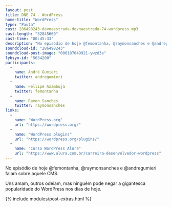 ```yaml
---
layout: post
title: DNE 74 - WordPress
home-title: "WordPress"
type: "Pauta"
cast: 286498243-devnaestrada-devnaestrada-74-wordpress.mp3
cast-length: "32845669"
cast-time: "00:45:33"
description: "No episódio de hoje @femontanha, @raymonsanches e @andregumieri falam sobre aquele CMS."
soundcloud-id: "286498243"
soundcloud-post-image: "000187049921-ywzd3e"
lybsyn-id: "5634200"
participants:
  -
    name: André Gumieri
    twitter: andregumieri
  -
    name: Fellipe Azambuja
    twitter: femontanha
  -
    name: Ramon Sanches
    twitter: raymonsanches
links:
  -
    name: "WordPress.org"
    url: "https://wordpress.org/"
  -
    name: "WordPress plugins"
    url: "https://wordpress.org/plugins/"
  -
    name: "Curso WordPress Alura"
    url: "https://www.alura.com.br/carreira-desenvolvedor-wordpress"
---
```


No episódio de hoje @femontanha, @raymonsanches e @andregumieri falam sobre aquele CMS.

Uns amam, outros odeiam, mas ninguém pode negar a gigantesca popularidade do WordPress nos dias de hoje.

{% include modules/post-extras.html %}
